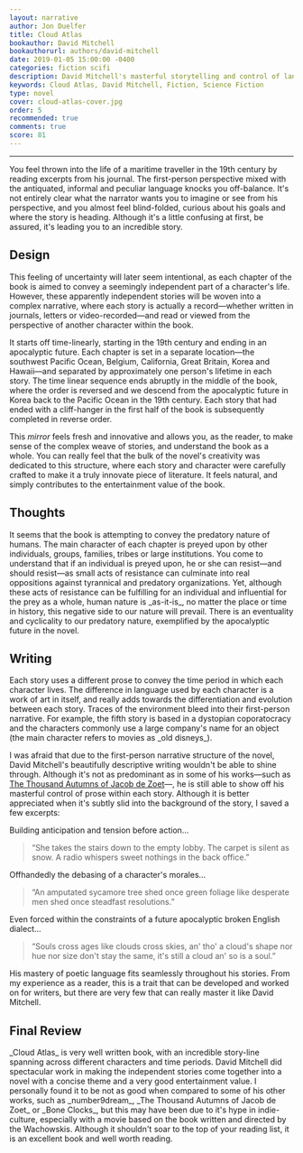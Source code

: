 ```yaml
---
layout: narrative
author: Jon Duelfer
title: Cloud Atlas
bookauthor: David Mitchell
bookauthorurl: authors/david-mitchell
date: 2019-01-05 15:00:00 -0400
categories: fiction scifi
description: David Mitchell's masterful storytelling and control of language produced a shockingly innovative novel, filled with wisdom, suspense and creativity.
keywords: Cloud Atlas, David Mitchell, Fiction, Science Fiction
type: novel
cover: cloud-atlas-cover.jpg
order: 5
recommended: true
comments: true
score: 81
---
```

<hr/>

You feel thrown into the life of a maritime traveller in the 19th century by reading excerpts from his journal. The first-person perspective mixed with the antiquated, informal and peculiar language knocks you off-balance. It's not entirely clear what the narrator wants you to imagine or see from his perspective, and you almost feel blind-folded, curious about his goals and where the story is heading. Although it's a little confusing at first, be assured, it's leading you to an incredible story.

<h2><strong>Design</strong></h2>
This feeling of uncertainty will later seem intentional, as each chapter of the book is aimed to convey a seemingly independent part of a character's life. However, these apparently independent stories will be woven into a complex narrative, where each story is actually a record—whether written in journals, letters or video-recorded—and read or viewed from the perspective of another character within the book.

It starts off time-linearly, starting in the 19th century and ending in an apocalyptic future. Each chapter is set in a separate location—the southwest Pacific Ocean, Belgium, California, Great Britain, Korea and Hawaii—and separated by approximately one person's lifetime in each story. The time linear sequence ends abruptly in the middle of the book, where the order is reversed and we descend from the apocalyptic future in Korea back to the Pacific Ocean in the 19th century. Each story that had ended with a cliff-hanger in the first half of the book is subsequently completed in reverse order.

This _mirror_ feels fresh and innovative and allows you, as the reader, to make sense of the complex weave of stories, and understand the book as a whole. You can really feel that the bulk of the novel's creativity was dedicated to this structure, where each story and character were carefully crafted to make it a truly innovate piece of literature. It feels natural, and simply contributes to the entertainment value of the book.

<h2><strong>Thoughts</strong></h2>
It seems that the book is attempting to convey the predatory nature of humans. The main character of each chapter is preyed upon by other individuals, groups, families, tribes or large institutions. You come to understand that if an individual is preyed upon, he or she can resist—and should resist—as small acts of resistance can culminate into real oppositions against tyrannical and predatory organizations. Yet, although these acts of resistance can be fulfilling for an individual and influential for the prey as a whole, human nature is _as-it-is_, no matter the place or time in history, this negative side to our nature will prevail. There is an eventuality and cyclicality to our predatory nature, exemplified by the apocalyptic future in the novel.

<h2><strong>Writing</strong></h2>
Each story uses a different prose to convey the time period in which each character lives. The difference in language used by each character is a work of art in itself, and really adds towards the differentiation and evolution between each story. Traces of the environment bleed into their first-person narrative. For example, the fifth story is based in a dystopian coporatocracy and the characters commonly use a large company's name for an object (the main character refers to movies as _old disneys_).

I was afraid that due to the first-person narrative structure of the novel, David Mitchell's beautifully descriptive writing wouldn't be able to shine through. Although it's not as predominant as in some of his works—such as [The Thousand Autumns of Jacob de Zoet](https://en.wikipedia.org/wiki/The_Thousand_Autumns_of_Jacob_de_Zoet)—, he is still able to show off his masterful control of prose within each story. Although it is better appreciated when it's subtly slid into the background of the story, I saved a few excerpts:

Building anticipation and tension before action...
> “She takes the stairs down to the empty lobby. The carpet is silent as snow. A radio whispers sweet nothings in the back office.”

Offhandedly the debasing of a character's morales...
> “An amputated sycamore tree shed once green foliage like desperate men shed once steadfast resolutions.”

Even forced within the constraints of a future apocalyptic broken English dialect...
> “Souls cross ages like clouds cross skies, an' tho' a cloud's shape nor hue nor size don't stay the same, it's still a cloud an' so is a soul.”

His mastery of poetic language fits seamlessly throughout his stories. From my experience as a reader, this is a trait that can be developed and worked on for writers, but there are very few that can really master it like David Mitchell.

<h2><strong>Final Review</strong></h2>
_Cloud Atlas_ is very well written book, with an incredible story-line spanning across different characters and time periods. David Mitchell did spectacular work in making the independent stories come together into a novel with a concise theme and a very good entertainment value. I personally found it to be not as good when compared to some of his other works, such as _number9dream_, _The Thousand Autumns of Jacob de Zoet_ or _Bone Clocks_, but this may have been due to it's hype in indie-culture, especially with a movie based on the book written and directed by the Wachowskis. Although it shouldn't soar to the top of your reading list, it is an excellent book and well worth reading.